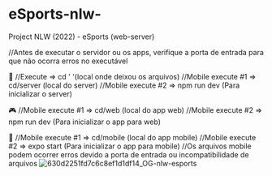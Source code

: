 # eSports-nlw-
Project NLW (2022) - eSports (web-server)

//Antes de executar o servidor ou os apps, verifique a porta de entrada para que não ocorra erros no executável

🚀
//Execute => cd ' '(local onde deixou os arquivos)
//Mobile execute #1 => cd/server (local do server)
//Mobile execute #2 => npm run dev (Para inicializar o server)

🎮
//Mobile execute #1 => cd/web (local do app web)
//Mobile execute #2 => npm run dev (Para inicializar o app para web)

📱
//Mobile execute #1 => cd/mobile (local do app mobile)
//Mobile execute #2 => expo start (Para inicializar o app para mobile)
//Os arquivos mobile podem ocorrer erros devido a porta de entrada ou incompatibilidade de arquivos
![630d2251fd7c6c8ef1d1df14_OG-nlw-esports](https://user-images.githubusercontent.com/110070861/196307612-99412452-4eba-4a09-ac1a-3a92d4a8d18f.jpg)

